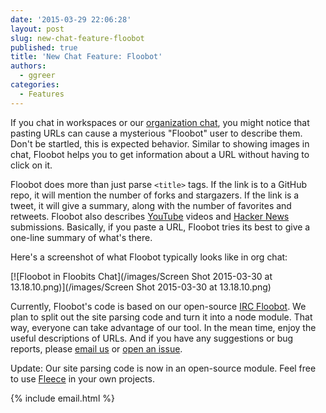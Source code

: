 ```yaml
---
date: '2015-03-29 22:06:28'
layout: post
slug: new-chat-feature-floobot
published: true
title: 'New Chat Feature: Floobot'
authors:
  - ggreer
categories:
  - Features
---
```


If you chat in workspaces or our [organization chat](https://floobits.com/help/orgs#video_chat), you might notice that pasting URLs can cause a mysterious "Floobot" user to describe them. Don't be startled, this is expected behavior. Similar to showing images in chat, Floobot helps you to get information about a URL without having to click on it.

Floobot does more than just parse `<title>` tags. If the link is to a GitHub repo, it will mention the number of forks and stargazers. If the link is a tweet, it will give a summary, along with the number of favorites and retweets. Floobot also describes [YouTube](https://youtube.com/) videos and [Hacker News](https://news.ycombinator.com/) submissions. Basically, if you paste a URL, Floobot tries its best to give a one-line summary of what's there.

Here's a screenshot of what Floobot typically looks like in org chat:

[![Floobot in Floobits Chat](/images/Screen Shot 2015-03-30 at 13.18.10.png)](/images/Screen Shot 2015-03-30 at 13.18.10.png)

Currently, Floobot's code is based on our open-source [IRC Floobot](https://github.com/Floobits/floobot). We plan to split out the site parsing code and turn it into a node module. That way, everyone can take advantage of our tool. In the mean time, enjoy the useful descriptions of URLs. And if you have any suggestions or bug reports, please <a id="email_us" href="">email us</a> or [open an issue](https://github.com/Floobits/floobot/issues).

Update: Our site parsing code is now in an open-source module. Feel free to use [Fleece](https://github.com/Floobits/node-fleece) in your own projects.

{% include email.html %}
